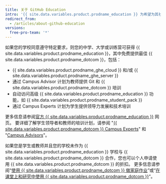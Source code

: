 ```yaml
---
title: 关于 GitHub Education
intro: '{{ site.data.variables.product.prodname_education }} 为希望为其社区最大利用 {{ site.data.variables.product.prodname_dotcom }} 并且同意特定计划要求的学校提供特殊的免费产品。'
redirect_from:
  - /articles/about-github-education
versions:
  free-pro-team: '*'
---
```


如果您的学校同意遵守特定要求，则您的中学、大学或训练营可获得 {{ site.data.variables.product.prodname_education }}，其中免费提供最佳 {{ site.data.variables.product.prodname_dotcom }}，包括：
- {{ site.data.variables.product.prodname_ghe_cloud }} 和/或 {{ site.data.variables.product.prodname_ghe_server }}
- 通过 Campus Advisor 计划为教师提供 Git 和 {{ site.data.variables.product.prodname_dotcom }} 培训
- 自动访问高级 {{ site.data.variables.product.prodname_education }} 功能，如 {{ site.data.variables.product.prodname_student_pack }}
- 通过 Campus Experts 计划为学生提供领导力发展和技术培训

更多信息请参阅[官方 {{ site.data.variables.product.prodname_education }}](https://education.github.com/partners/schools) 网页。 要详细了解学生领导者和教师的培训计划，请参阅 "[{{ site.data.variables.product.prodname_dotcom }} Campus Experts](https://education.github.com/students/experts)" 和 "[Campus Advisors](https://education.github.com/teachers/advisors)"。

如果您是学生或教师并且您的学校未作为 {{ site.data.variables.product.prodname_education }} 学校与 {{ site.data.variables.product.prodname_dotcom }} 合作，您也可以个人申请使用 {{ site.data.variables.product.prodname_dotcom }} 的折扣。 更多信息请参阅“[使用 {{ site.data.variables.product.prodname_dotcom }} 做家庭作业](/articles/using-github-for-your-schoolwork/)”或“[在课堂上和研究中使用 {{ site.data.variables.product.prodname_dotcom }}](/articles/using-github-in-your-classroom-and-research/)”。
